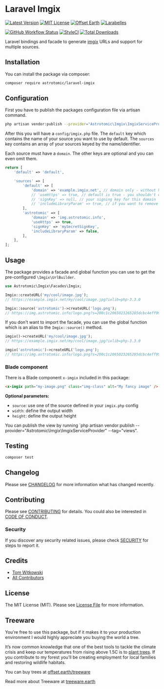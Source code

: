 # Laravel Imgix

[![Latest Version](http://img.shields.io/packagist/v/astrotomic/laravel-imgix.svg?label=Release&style=for-the-badge)](https://packagist.org/packages/astrotomic/laravel-imgix)
[![MIT License](https://img.shields.io/github/license/Astrotomic/laravel-imgix.svg?label=License&color=blue&style=for-the-badge)](https://github.com/Astrotomic/laravel-imgix/blob/master/LICENSE)
[![Offset Earth](https://img.shields.io/badge/Treeware-%F0%9F%8C%B3-green?style=for-the-badge)](https://plant.treeware.earth/Astrotomic/laravel-imgix)
[![Larabelles](https://img.shields.io/badge/Larabelles-%F0%9F%A6%84-lightpink?style=for-the-badge)](https://www.larabelles.com/)

[![GitHub Workflow Status](https://img.shields.io/github/workflow/status/Astrotomic/laravel-imgix/run-tests?style=flat-square&logoColor=white&logo=github&label=Tests)](https://github.com/Astrotomic/laravel-imgix/actions?query=workflow%3Arun-tests)
[![StyleCI](https://styleci.io/repos/313743010/shield)](https://styleci.io/repos/313743010)
[![Total Downloads](https://img.shields.io/packagist/dt/astrotomic/laravel-imgix.svg?label=Downloads&style=flat-square)](https://packagist.org/packages/astrotomic/laravel-imgix)

Laravel bindings and facade to generate [imgix](https://imgix.com) URLs and support for multiple sources.

## Installation

You can install the package via composer:

```bash
composer require astrotomic/laravel-imgix
```

## Configuration

First you have to publish the packages configuration file via artisan command.

```bash
php artisan vendor:publish --provider="Astrotomic\Imgix\ImgixServiceProvider"
```

After this you will have a `config/imgix.php` file.
The `default` key which contains the name of your source you want to use by default.
The `sources` key contains an array of your sources keyed by the name/identifier.

Each source must have a `domain`. The other keys are optional and you can even omit them.

```php
return [
    'default' => 'default',

    'sources' => [
        'default' => [
            'domain' => 'example.imgix.net', // domain only - without http(s)
            // 'useHttps' => true, // default is true - you shouldn't change this
            // 'signKey' => null, // your signing key for this domain
            // 'includeLibraryParam' => true, // if you want to remove the `ixlib` param
        ],
        'astrotomic' => [
            'domain' => 'img.astrotomic.info',
            'useHttps' => true,
            'signKey' => 'mySecretSignKey',
            'includeLibraryParam' => false,
        ],
    ],
];
```

## Usage

The package provides a facade and global function you can use to get the pre-configured `\Imgix\UrlBuilder`.

```php
use Astrotomic\Imgix\Facades\Imgix;

Imgix::createURL('my/cool/image.jpg');
// https://example.imgix.net/my/cool/image.jpg?ixlib=php-3.3.0

Imgix::source('astrotomic')->createURL('logo.png');
// https://img.astrotomic.info/logo.png?s=200c1c2065023265285dcbc4eff99955
```

If you don't want to import the facade, you can use the global function which is an alias to the `Imgix::source()` method.

```php
imgix()->createURL('my/cool/image.jpg');
// https://example.imgix.net/my/cool/image.jpg?ixlib=php-3.3.0

imgix('astrotomic')->createURL('logo.png');
// https://img.astrotomic.info/logo.png?s=200c1c2065023265285dcbc4eff99955
```

### Blade component

There is a Blade component `x-imgix` included in this package:

```html
<x-imgix path="my-image.png" class="img-class" alt="My fancy image" />
```

**Optional parameters:**

-   `source`: use one of the source defined in your `imgix.php` config
-   `width`: define the output width
-   `height`: define the output height

You can publish the view by running
`php artisan vendor:publish --provider="Astrotomic\Imgix\ImgixServiceProvider" --tag="views".

## Testing

```bash
composer test
```

## Changelog

Please see [CHANGELOG](CHANGELOG.md) for more information what has changed recently.

## Contributing

Please see [CONTRIBUTING](https://github.com/Astrotomic/.github/blob/master/CONTRIBUTING.md) for details. You could also be interested in [CODE OF CONDUCT](https://github.com/Astrotomic/.github/blob/master/CODE_OF_CONDUCT.md).

### Security

If you discover any security related issues, please check [SECURITY](https://github.com/Astrotomic/.github/blob/master/SECURITY.md) for steps to report it.

## Credits

-   [Tom Witkowski](https://github.com/Gummibeer)
-   [All Contributors](../../contributors)

## License

The MIT License (MIT). Please see [License File](LICENSE.md) for more information.

## Treeware

You're free to use this package, but if it makes it to your production environment I would highly appreciate you buying the world a tree.

It’s now common knowledge that one of the best tools to tackle the climate crisis and keep our temperatures from rising above 1.5C is to [plant trees](https://www.bbc.co.uk/news/science-environment-48870920). If you contribute to my forest you’ll be creating employment for local families and restoring wildlife habitats.

You can buy trees at [offset.earth/treeware](https://plant.treeware.earth/Astrotomic/laravel-imgix)

Read more about Treeware at [treeware.earth](https://treeware.earth)
